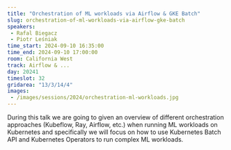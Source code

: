 ```yaml
---
title: "Orchestration of ML workloads via Airflow & GKE Batch"
slug: orchestration-of-ml-workloads-via-airflow-gke-batch
speakers:
 - Rafal Biegacz
 - Piotr Leśniak
time_start: 2024-09-10 16:35:00
time_end: 2024-09-10 17:00:00
room: California West
track: Airflow & ...
day: 20241
timeslot: 32
gridarea: "13/3/14/4"
images: 
 - /images/sessions/2024/orchestration-ml-workloads.jpg
---
```


During this talk we are going to given an overview of different orchestration approaches (Kubeflow, Ray, Airflow, etc.) when running ML workloads on Kubernetes and specifically we will focus on how to use Kubernetes Batch API and Kubernetes Operators to run complex ML workloads.